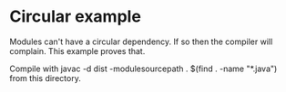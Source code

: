 # Circular example

Modules can't have a circular dependency. If so then the compiler will complain. This example proves that.

Compile with javac -d dist -modulesourcepath . $(find . -name "*.java") from this directory.